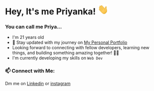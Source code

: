 # Hey, It's me Priyanka! <img src="https://raw.githubusercontent.com/arkalsekar/arkalsekar/main/wave.gif" width="35px">
### You can call me Priya...

- I'm 21 years old 
- 🔭 Stay updated with my journey on [My Personal Portfolio](https://in.linkedin.com/in/priyanka-mohole-626366250)
- Looking forward to connecting with fellow developers, learning new things, and building something amazing together! 🌈✨
- I'm currently developing my skills on ```Web Dev```
  
 ### 📫 Connect with Me:
Dm me on [Linkedin](https://in.linkedin.com/in/priyanka-mohole-626366250) or [instagram](https://www.instagram.com/invites/contact/?i=1bgd1ge4x25j8&utm_content=kvr1s43)
